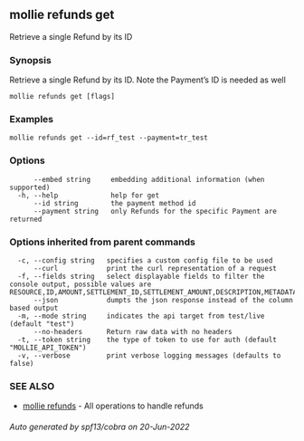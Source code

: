 ## mollie refunds get

Retrieve a single Refund by its ID

### Synopsis

Retrieve a single Refund by its ID. Note the Payment’s ID is needed as well

```
mollie refunds get [flags]
```

### Examples

```
mollie refunds get --id=rf_test --payment=tr_test
```

### Options

```
      --embed string     embedding additional information (when supported)
  -h, --help             help for get
      --id string        the payment method id
      --payment string   only Refunds for the specific Payment are returned
```

### Options inherited from parent commands

```
  -c, --config string   specifies a custom config file to be used
      --curl            print the curl representation of a request
  -f, --fields string   select displayable fields to filter the console output, possible values are RESOURCE,ID,AMOUNT,SETTLEMENT_ID,SETTLEMENT_AMOUNT,DESCRIPTION,METADATA,STATUS,PAYMENT_ID,ORDER_ID,CREATED_AT
      --json            dumpts the json response instead of the column based output
  -m, --mode string     indicates the api target from test/live (default "test")
      --no-headers      Return raw data with no headers
  -t, --token string    the type of token to use for auth (default "MOLLIE_API_TOKEN")
  -v, --verbose         print verbose logging messages (defaults to false)
```

### SEE ALSO

* [mollie refunds](mollie_refunds.md)	 - All operations to handle refunds

###### Auto generated by spf13/cobra on 20-Jun-2022
